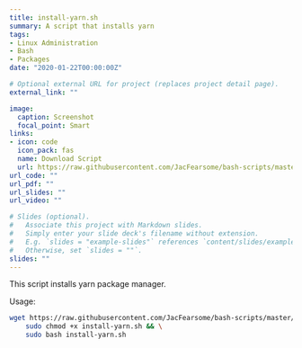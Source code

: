 ```yaml
---
title: install-yarn.sh
summary: A script that installs yarn
tags:
- Linux Administration
- Bash
- Packages
date: "2020-01-22T00:00:00Z"

# Optional external URL for project (replaces project detail page).
external_link: ""

image:
  caption: Screenshot
  focal_point: Smart
links:
- icon: code
  icon_pack: fas
  name: Download Script
  url: https://raw.githubusercontent.com/JacFearsome/bash-scripts/master/install-scripts/install-yarn.sh
url_code: ""
url_pdf: ""
url_slides: ""
url_video: ""

# Slides (optional).
#   Associate this project with Markdown slides.
#   Simply enter your slide deck's filename without extension.
#   E.g. `slides = "example-slides"` references `content/slides/example-slides.md`.
#   Otherwise, set `slides = ""`.
slides: ""
---
```

This script installs yarn package manager.

Usage:
```sh
wget https://raw.githubusercontent.com/JacFearsome/bash-scripts/master/install-scripts/install-yarn.sh && \
    sudo chmod +x install-yarn.sh && \
    sudo bash install-yarn.sh
```